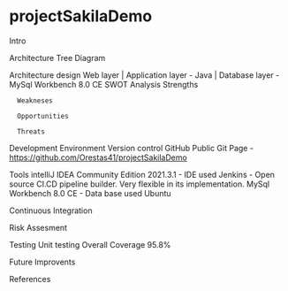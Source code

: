 # projectSakilaDemo

Intro

Architecture
  Tree Diagram

  Architecture design
      Web layer
      |
      Application layer - Java 
      |
      Database layer - MySql Workbench 8.0 CE
  SWOT Analysis
      Strengths
      
      Weakneses
      
      Opportunities
      
      Threats
      
Development Environment
  Version control
      GitHub
      Public Git Page - https://github.com/Orestas41/projectSakilaDemo

  Tools
    intelliJ IDEA Community Edition 2021.3.1 - IDE used
    Jenkins - Open source CI.CD pipeline builder. Very flexible in its implementation.
    MySql Workbench 8.0 CE - Data base used
    Ubuntu

Continuous Integration


Risk Assesment


Testing
  Unit testing
      Overall Coverage 95.8%

Future Improvents


References
